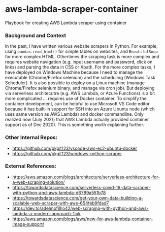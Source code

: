 # aws-lambda-scraper-container
Playbook for creating AWS Lambda scraper using container

### Background and Context
In the past, I have written various website scrapers in Python.  For example, using `pandas.read_html()` for simple tables on websites, and `BeautifulSoup` for more complex HTML.  Othertimes the scraping task is more complex and requires website navigation (e.g. input username and password, click on links) and parsing the data in CSS or Xpath.  For the more complex tasks, I have deployed on Windows Machine because I need to manage the executable (Chrome/Firefox selenium) and the scheduling (Windows Task Scheduler).  It is also possible to deploy on a Linux machine (manage Chrome/Firefox selenium binary, and manage via cron job).  But deploying via serverless architecutre (e.g. AWS Lambda, or Azure Functions) is a bit more complicated ... requires use of Docker container.  To simplify the container development, can be helpful to use Microsoft VS Code editor because it has built-in support for SSH into an Azure Ubuntu node (which uses same version as AWS Lambda) and docker commandline.  Only realized now (July 2021) that AWS Lambda actually provided container support as of Dec 2020).  This is something worth explaining further.

### Other Internal Repos:
* https://github.com/pkgit123/vscode-aws-ec2-ubuntu-docker
* https://github.com/pkgit123/windows-python-scraper

### External References:
* https://aws.amazon.com/blogs/architecture/serverless-architecture-for-a-web-scraping-solution/
* https://towardsdatascience.com/serverless-covid-19-data-scraper-with-python-and-aws-lambda-d6789a551b78
* https://towardsdatascience.com/get-your-own-data-building-a-scalable-web-scraper-with-aws-654feb9fdad7
* https://dev.to/adelmofilho42/web-scraping-with-python-and-aws-lambda-a-modern-approach-1iok
* https://aws.amazon.com/blogs/aws/new-for-aws-lambda-container-image-support/
